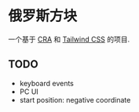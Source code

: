 # 俄罗斯方块

一个基于 [CRA](https://github.com/facebook/create-react-app) 和 [Tailwind CSS](https://tailwindcss.com/) 的项目.

## TODO

- keyboard events
- PC UI
- start position: negative coordinate
